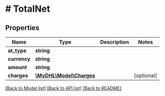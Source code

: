 # # TotalNet

## Properties

Name | Type | Description | Notes
------------ | ------------- | ------------- | -------------
**at_type** | **string** |  |
**currency** | **string** |  |
**amount** | **string** |  |
**charges** | [**\MyDHL\Model\Charges**](Charges.md) |  | [optional]

[[Back to Model list]](../../README.md#models) [[Back to API list]](../../README.md#endpoints) [[Back to README]](../../README.md)
